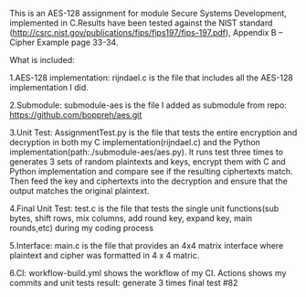 This is an AES-128 assignment for module Secure Systems Development, implemented in C.Results have been tested against the NIST standard (http://csrc.nist.gov/publications/fips/fips197/fips-197.pdf), Appendix B – Cipher Example page 33-34. 

What is included:

1.AES-128 implementation: rijndael.c is the file that includes all the AES-128 implementation I did.

2.Submodule: submodule-aes is the file I added as submodule from repo: https://github.com/boppreh/aes.git

3.Unit Test: AssignmentTest.py is the file that tests the entire encryption and decryption in both my C implementation(rijndael.c) and the Python implementation(path:./submodule-aes/aes.py).
It runs test three times to generates 3 sets of random plaintexts and keys, encrypt them with C and Python implementation and compare see if the resulting ciphertexts match.
Then feed the key and ciphertexts into the decryption and ensure that the output matches the
original plaintext. 

4.Final Unit Test: test.c is the file that tests the single unit functions(sub bytes, shift rows, mix columns, add round key, expand key, main rounds,etc) during my coding process

5.Interface: main.c is the file that provides an 4x4 matrix interface where plaintext and cipher was formatted in 4 x 4 matric.

6.CI: workflow-build.yml shows the workflow of my CI. Actions shows my commits and unit tests result: generate 3 times final test #82
